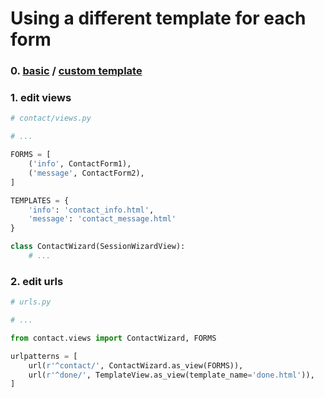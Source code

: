 # Using a different template for each form


### 0. [basic](../example1-basic/) / [custom template](../example2-custom-template/)


### 1. edit views

``` python
# contact/views.py

# ...

FORMS = [
    ('info', ContactForm1),
    ('message', ContactForm2),
]

TEMPLATES = {
    'info': 'contact_info.html',
    'message': 'contact_message.html'
}

class ContactWizard(SessionWizardView):
    # ...
```


### 2. edit urls

``` python
# urls.py

# ...

from contact.views import ContactWizard, FORMS

urlpatterns = [
    url(r'^contact/', ContactWizard.as_view(FORMS)),
    url(r'^done/', TemplateView.as_view(template_name='done.html')),
]
```
